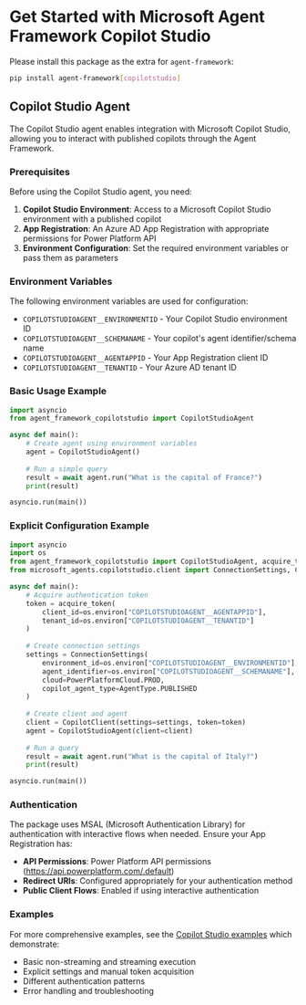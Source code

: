 # Get Started with Microsoft Agent Framework Copilot Studio

Please install this package as the extra for `agent-framework`:

```bash
pip install agent-framework[copilotstudio]
```

## Copilot Studio Agent

The Copilot Studio agent enables integration with Microsoft Copilot Studio, allowing you to interact with published copilots through the Agent Framework.

### Prerequisites

Before using the Copilot Studio agent, you need:

1. **Copilot Studio Environment**: Access to a Microsoft Copilot Studio environment with a published copilot
2. **App Registration**: An Azure AD App Registration with appropriate permissions for Power Platform API
3. **Environment Configuration**: Set the required environment variables or pass them as parameters

### Environment Variables

The following environment variables are used for configuration:

- `COPILOTSTUDIOAGENT__ENVIRONMENTID` - Your Copilot Studio environment ID
- `COPILOTSTUDIOAGENT__SCHEMANAME` - Your copilot's agent identifier/schema name  
- `COPILOTSTUDIOAGENT__AGENTAPPID` - Your App Registration client ID
- `COPILOTSTUDIOAGENT__TENANTID` - Your Azure AD tenant ID

### Basic Usage Example

```python
import asyncio
from agent_framework_copilotstudio import CopilotStudioAgent

async def main():
    # Create agent using environment variables
    agent = CopilotStudioAgent()
    
    # Run a simple query
    result = await agent.run("What is the capital of France?")
    print(result)

asyncio.run(main())
```

### Explicit Configuration Example

```python
import asyncio
import os
from agent_framework_copilotstudio import CopilotStudioAgent, acquire_token
from microsoft_agents.copilotstudio.client import ConnectionSettings, CopilotClient, PowerPlatformCloud, AgentType

async def main():
    # Acquire authentication token
    token = acquire_token(
        client_id=os.environ["COPILOTSTUDIOAGENT__AGENTAPPID"],
        tenant_id=os.environ["COPILOTSTUDIOAGENT__TENANTID"]
    )
    
    # Create connection settings
    settings = ConnectionSettings(
        environment_id=os.environ["COPILOTSTUDIOAGENT__ENVIRONMENTID"],
        agent_identifier=os.environ["COPILOTSTUDIOAGENT__SCHEMANAME"],
        cloud=PowerPlatformCloud.PROD,
        copilot_agent_type=AgentType.PUBLISHED
    )
    
    # Create client and agent
    client = CopilotClient(settings=settings, token=token)
    agent = CopilotStudioAgent(client=client)
    
    # Run a query
    result = await agent.run("What is the capital of Italy?")
    print(result)

asyncio.run(main())
```

### Authentication

The package uses MSAL (Microsoft Authentication Library) for authentication with interactive flows when needed. Ensure your App Registration has:

- **API Permissions**: Power Platform API permissions (https://api.powerplatform.com/.default)
- **Redirect URIs**: Configured appropriately for your authentication method
- **Public Client Flows**: Enabled if using interactive authentication

### Examples

For more comprehensive examples, see the [Copilot Studio examples](https://github.com/microsoft/agent-framework/tree/main/python/samples/getting_started/agents/copilotstudio/) which demonstrate:

- Basic non-streaming and streaming execution
- Explicit settings and manual token acquisition
- Different authentication patterns
- Error handling and troubleshooting

